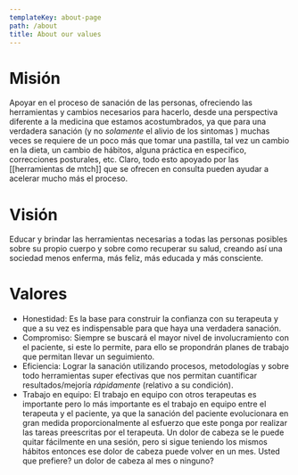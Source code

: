 ```yaml
---
templateKey: about-page
path: /about
title: About our values
---
```

# Misión

Apoyar en el proceso de sanación de las personas, ofreciendo las herramientas y cambios necesarios para hacerlo, desde una perspectiva diferente a la medicina que estamos acostumbrados, ya que para una verdadera sanación (y no *solamente* el alivio de los sintomas ) muchas veces se requiere de un poco más que tomar una pastilla, tal vez un cambio en la dieta, un cambio de hábitos, alguna práctica en especifico, correcciones posturales, etc. Claro,  todo esto apoyado por las \[[herramientas de mtch]]  que se ofrecen en consulta pueden ayudar a acelerar mucho más el proceso.

# Visión

Educar y brindar las herramientas necesarias a todas las personas posibles sobre su propio cuerpo y sobre como recuperar su salud, creando así una sociedad menos enferma, más feliz, más educada y más consciente.

# Valores

* Honestidad: Es la base para construir la confianza con su terapeuta y que a su vez es indispensable para que haya una verdadera sanación.
* Compromiso: Siempre se buscará el mayor nivel de involucramiento con el paciente, si este lo permite, para ello se propondrán planes de trabajo que permitan llevar un seguimiento.
* Eficiencia: Lograr la sanación utilizando procesos, metodologías y sobre todo herramientas super efectivas que nos permitan cuantificar resultados/mejoría *rápidamente* (relativo a su condición). 
* Trabajo en equipo: El trabajo en equipo con otros terapeutas es importante pero lo más importante es el trabajo en equipo entre el terapeuta y el paciente, ya que la sanación del paciente evolucionara en gran medida proporcionalmente al esfuerzo que este ponga por realizar las tareas preescritas por el terapeuta.
  Un dolor de cabeza se le puede quitar fácilmente en una sesión, pero si sigue teniendo los mismos hábitos entonces ese dolor de cabeza puede volver en un mes. 
  Usted que prefiere? un dolor de cabeza al mes o ninguno?